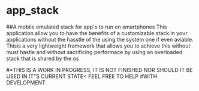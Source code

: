 # app_stack
##A mobile emulated stack for app's to run on smartphones
This application allow you to have the benefits of a customizable stack in your applications
without the hasstle of the using the system one if even aviable.  Thisis a very lightweight framework
that allows you to achieve this without must hastle and without sacrificing performace by using an overloaded
stack that is shared by the os

#*THIS IS A WORK IN PROGRESS, IT IS NOT FINISHED NOR SHOULD IT BE USED IN IT"S CURRENT STATE< FEEL FREE TO HELP
#WITH DEVELOPMENT
